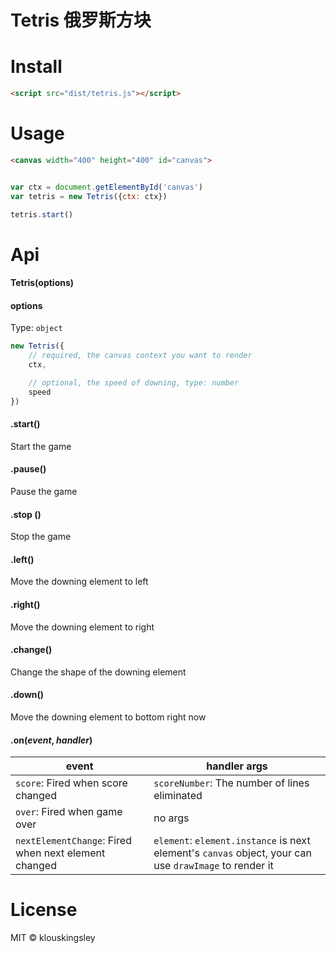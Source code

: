 # Tetris 俄罗斯方块

# Install

```html
<script src="dist/tetris.js"></script>
```

# Usage

```html
<canvas width="400" height="400" id="canvas">
```

```js

var ctx = document.getElementById('canvas')
var tetris = new Tetris({ctx: ctx})

tetris.start()

```

# Api

#### Tetris(options)

#### options

Type: `object`

```js
new Tetris({
    // required, the canvas context you want to render
    ctx,

    // optional, the speed of downing, type: number
    speed
})
```

#### .start()

Start the game

#### .pause()

Pause the game

#### .stop ()

Stop the game

#### .left()

Move the downing element to left

#### .right()

Move the downing element to right

#### .change()

Change the shape of the downing element

#### .down()

Move the downing element to bottom right now

#### .on(*event*, *handler*)

event | handler args
--- | ---
`score`: Fired when score changed | `scoreNumber`: The number of lines eliminated
`over`: Fired when game over | no args
`nextElementChange`: Fired when next element changed | `element`: `element.instance` is next element's `canvas` object, your can use `drawImage` to render it


# License

MIT © klouskingsley
